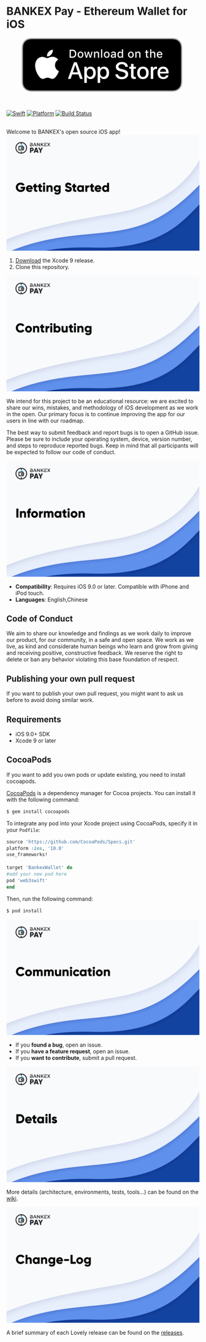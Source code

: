 # BANKEX Pay - Ethereum Wallet for iOS

<p align="center">
 <a href="https://itunes.apple.com/ru/app/bankex-pay/id1411403963?l=en&mt=8"><img src="/Badge/appStore.svg"/></a>
 </p>
 
 <br>
 
[![Swift](https://img.shields.io/badge/Swift-4.2-blue.svg)](https://swift.org/)
[![Platform](https://img.shields.io/badge/Platform-iOS%2B10.0-purple.svg)](https://developer.apple.com/swift)
[![Build Status](https://travis-ci.org/BANKEX/BankexWalletIOS.svg?branch=develop)](https://travis-ci.org/BANKEX/BankexWalletIOS)

<br>
Welcome to BANKEX's open source iOS app!



<img src="/Badge/Getting Started.png">

1. [Download](https://developer.apple.com/xcode/download/) the Xcode 9 release.
1. Clone this repository.


<img src="/Badge/Contributing.png">


We intend for this project to be an educational resource: we are excited to
share our wins, mistakes, and methodology of iOS development as we work
in the open. Our primary focus is to continue improving the app for our users in
line with our roadmap.

The best way to submit feedback and report bugs is to open a GitHub issue.
Please be sure to include your operating system, device, version number, and
steps to reproduce reported bugs. Keep in mind that all participants will be
expected to follow our code of conduct.

<img src="/Badge/Information.png">


- **Compatibility**: Requires iOS 9.0 or later. Compatible with iPhone and iPod touch.
- **Languages**: English,Chinese

## Code of Conduct

We aim to share our knowledge and findings as we work daily to improve our
product, for our community, in a safe and open space. We work as we live, as
kind and considerate human beings who learn and grow from giving and receiving
positive, constructive feedback. We reserve the right to delete or ban any
behavior violating this base foundation of respect.

## Publishing your own pull request
If you want to publish your own pull request, you might want to ask us before to avoid doing similar work.

## Requirements
- iOS 9.0+ SDK
- Xcode 9 or later

## CocoaPods
If you want to add you own pods or update existing, you need to install cocoapods.

[CocoaPods](http://cocoapods.org) is a dependency manager for Cocoa projects. You can install it with the following command:

```bash
$ gem install cocoapods
```


To integrate any pod into your Xcode project using CocoaPods, specify it in your `Podfile`:

```ruby
source 'https://github.com/CocoaPods/Specs.git'
platform :ios, '10.0'
use_frameworks!

target 'BankexWallet' do
#add your new pod here
pod 'web3swift'
end
```

Then, run the following command:

```bash
$ pod install
```
<img src="/Badge/Communication.png">


- If you **found a bug**, open an issue.
- If you **have a feature request**, open an issue.
- If you **want to contribute**, submit a pull request.


<img src="/Badge/Details.png">


More details (architecture, environments, tests, tools...) can be found on the [wiki](https://github.com/BANKEX/BankexWalletIOS/wiki).

<img src="/Badge/Change-Log.png">

A brief summary of each Lovely release can be found on the [releases](https://github.com/BANKEX/BankexWalletIOS/releases).
